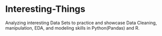 # Interesting-Things
Analyzing interesting Data Sets to practice and showcase Data Cleaning, manipulation, EDA, and modeling skills in Python(Pandas) and R. 
